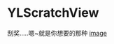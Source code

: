 # YLScratchView
刮奖.....嗯~就是你想要的那种
[image](https://github.com/Rain-dew/YLScratchView/blob/master/YLScratchViewDemo/2019-12-02%2020.10.12.gif)
